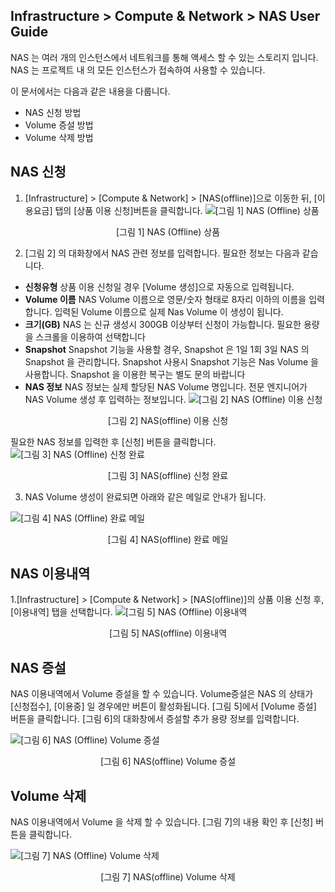 ## Infrastructure > Compute & Network > NAS User Guide

NAS 는 여러 개의 인스턴스에서 네트워크를 통해 액세스 할 수 있는 스토리지 입니다. NAS 는 프로젝트 내 의 모든 인스턴스가 접속하여 사용할 수 있습니다. 

이 문서에서는 다음과 같은 내용을 다룹니다.

- NAS 신청 방법
- Volume 증설 방법
- Volume 삭제 방법

## NAS 신청 
1. [Infrastructure] > [Compute & Network] > [NAS(offline)]으로 이동한 뒤, [이용요금] 탭의 [상품 이용 신청]버튼을 클릭합니다.
![[그림 1] NAS (Offline) 상품](http://static.toastoven.net/prod_infrastructure/compute/nas/nas_1.png)
<center>[그림 1] NAS (Offline) 상품</center>

2. [그림 2] 의 대화창에서 NAS 관련 정보를 입력합니다. 필요한 정보는 다음과 같습니다. 

- **신청유형**
상품 이용 신청일 경우 [Volume 생성]으로 자동으로 입력됩니다. 
- **Volume 이름**
NAS Volume 이름으로 영문/숫자 형태로 8자리 이하의 이름을 입력합니다. 입력된 Volume 이름으로 실제 Nas Volume 이 생성이 됩니다. 
- **크기(GB)**
NAS 는 신규 생성시 300GB 이상부터 신청이 가능합니다. 필요한 용량을 스크롤을 이용하여 선택합니다
- **Snapshot**
Snapshot 기능을 사용할 경우, Snapshot 은 1일 1회 3일 NAS 의 Snapshot 을 관리합니다. Snapshot 사용시 Snapshot 기능은 Nas Volume 을 사용합니다. Snapshot 을 이용한 복구는 별도 문의 바랍니다
- **NAS 정보**
NAS 정보는 실제 할당된 NAS Volume 명입니다. 전문 엔지니어가 NAS Volume 생성 후 입력하는 정보입니다. 
![[그림 2] NAS (Offline) 이용 신청](http://static.toastoven.net/prod_infrastructure/compute/nas/nas_2.png)
<center>[그림 2] NAS(offline) 이용 신청</center>

필요한 NAS 정보를 입력한 후 [신청] 버튼을 클릭합니다. 
![[그림 3] NAS (Offline) 신청 완료](http://static.toastoven.net/prod_infrastructure/compute/nas/nas_3.png)
<center>[그림 3] NAS(offline) 신청 완료</center>

3. NAS Volume 생성이 완료되면 아래와 같은 메일로 안내가 됩니다. 

![[그림 4] NAS (Offline) 완료 메일](http://static.toastoven.net/prod_infrastructure/compute/nas/nas_4.png)
<center>[그림 4] NAS(offline) 완료 메일</center>

## NAS 이용내역
1.[Infrastructure] > [Compute & Network] > [NAS(offline)]의 상품 이용 신청 후, [이용내역] 탭을 선택합니다. 
![[그림 5] NAS (Offline) 이용내역](http://static.toastoven.net/prod_infrastructure/compute/nas/nas_5.png)
<center>[그림 5] NAS(offline) 이용내역</center>

## NAS 증설
NAS 이용내역에서 Volume 증설을 할 수 있습니다. Volume증설은 NAS 의 상태가 [신청접수], [이용중] 일 경우에만 버튼이 활성화됩니다.
[그림 5]에서 [Volume 증설] 버튼을 클릭합니다. [그림 6]의 대화창에서 증설할 추가 용량 정보를 입력합니다.

![[그림 6] NAS (Offline) Volume 증설](http://static.toastoven.net/prod_infrastructure/compute/nas/nas_6.png)
<center>[그림 6] NAS(offline) Volume 증설</center> 

## Volume 삭제
NAS 이용내역에서 Volume 을 삭제 할 수 있습니다. 
[그림 7]의 내용 확인 후 [신청] 버튼을 클릭합니다. 

![[그림 7] NAS (Offline) Volume 삭제](http://static.toastoven.net/prod_infrastructure/compute/nas/nas_7.png)
<center>[그림 7] NAS(offline) Volume 삭제</center>

